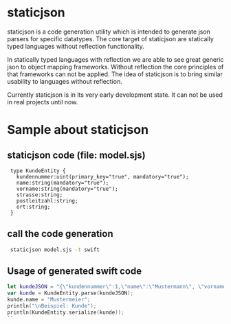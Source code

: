 # staticjson

staticjson is a code generation utility which is intended to generate json parsers for specific datatypes. The core target of staticjson are statically typed languages without reflection functionality. 

In statically typed languages with reflection we are able to see great generic json to object mapping frameworks. Without reflection the core principles of that frameworks can not be applied. The idea of staticjson is to bring similar usability to languages without reflection.

Currently staticjson is in its very early development state. It can not be used in real projects until now.

# Sample about staticjson

## staticjson code (file: model.sjs)

```
 type KundeEntity {
   kundennummer:uint(primary_key="true", mandatory="true");
   name:string(mandatory="true");
   vorname:string(mandatory="true");
   strasse:string;
   postleitzahl:string;
   ort:string;
 }
```

## call the code generation

```bash
 staticjson model.sjs -t swift
```

## Usage of generated swift code

```swift
let kundeJSON = "{\"kundennummer\":1,\"name\":\"Mustermann\", \"vorname\":\"Max\", \"strasse\":\"Beispielstrasse\", \"postleitzahl\":\"12345\", \"ort\":\"Musterort\"}";
var kunde = KundeEntity.parse(kundeJSON);
kunde.name = "Mustermeier";
println("\nBeispiel: Kunde");
println(KundeEntity.serialize(kunde));
``
